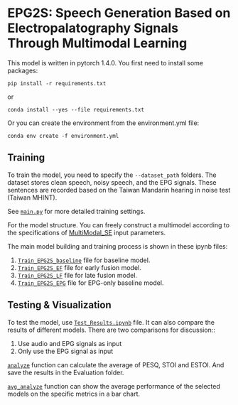 # EPG2S: Speech Generation Based on Electropalatography Signals Through Multimodal Learning


This model is written in pytorch 1.4.0. You first need to install some packages:
```
pip install -r requirements.txt
```
or
```
conda install --yes --file requirements.txt
```

Or you can create the environment from the environment.yml file:
```
conda env create -f environment.yml
```

## Training
To train the model, you need to specify the ``--dataset_path`` folders.
The dataset stores clean speech, noisy speech, and the EPG signals.
These sentences are recorded based on the Taiwan Mandarin hearing in noise test (Taiwan MHINT).

See [``main.py``](main.py) for more detailed training settings.

For the model structure.
You can freely construct a multimodel according to the specifications of [MultiModal_SE](model.py#L38) input parameters.

The main model building and training process is shown in these ipynb files:
1. [``Train_EPG2S_baseline``](Train_EPG2S_baseline.ipynb) file for baseline model.
2. [``Train_EPG2S_EF``](Train_EPG2S_EF.ipynb) file for early fusion model.
3. [``Train_EPG2S_LF``](Train_EPG2S_LF.ipynb) file for late fusion model.
4. [``Train_EPG2S_EPG``](Train_EPG2S_EPG.ipynb) file for EPG-only baseline model.


## Testing & Visualization
To test the model, use [``Test_Results.ipynb``](Test_Results.ipynb) file. It can also compare the results of different models.
There are two comparisons for discussion::
1. Use audio and EPG signals as input
2. Only use the EPG signal as input

[``analyze``](utils.py#L394) function can calculate the average of PESQ, STOI and ESTOI. And save the results in the Evaluation folder.

[``avg_analyze``](utils.py#L595) function can show the average performance of the selected models on the specific metrics in a bar chart.
